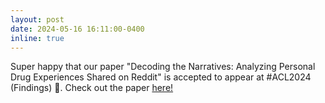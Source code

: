```yaml
---
layout: post
date: 2024-05-16 16:11:00-0400
inline: true
---
```

Super happy that our paper "Decoding the Narratives: Analyzing Personal Drug Experiences Shared on Reddit" is accepted to appear at #ACL2024 (Findings) 🥳. Check out the paper [here!]([https://www.cc.gatech.edu/news/college-awards-exceptional-scs-faculty-students](https://arxiv.org/pdf/2406.12117))
